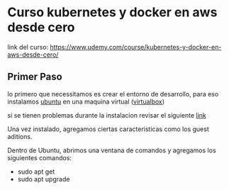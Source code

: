 # Curso kubernetes y docker en aws desde cero

link del curso: https://www.udemy.com/course/kubernetes-y-docker-en-aws-desde-cero/

## Primer Paso

lo primero que necessitamos es crear el entorno de desarrollo, para eso instalamos [ubuntu](https://ubuntu.com/#download) en una maquina virtual ([virtualbox](https://www.virtualbox.org/wiki/Downloads))

si se tienen problemas durante la instalacion revisar el siguiente [link](https://www.youtube.com/watch?v=uV5boDESAe0)

Una vez instalado, agregamos ciertas caracteristicas como los guest aditions.

Dentro de Ubuntu, abrimos una ventana de comandos y agregamos los siguientes comandos:

- sudo apt get
- sudo apt upgrade